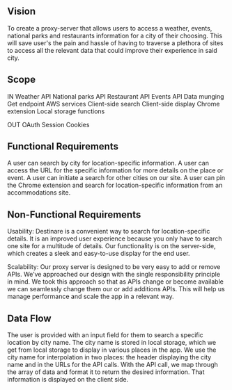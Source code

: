 ## Vision

To create a proxy-server that allows users to access a weather, events, national parks and restaurants information for a city of their choosing. This will save user's the pain and hassle of having to traverse a plethora of sites to access all the relevant data that could improve their experience in said city.

## Scope

IN
Weather API
National parks API
Restaurant API
Events API
Data munging
Get endpoint
AWS services
Client-side search
Client-side display
Chrome extension
Local storage functions

OUT
OAuth
Session Cookies

## Functional Requirements

A user can search by city for location-specific information.
A user can access the URL for the specific information for more details on the place or event.
A user can initiate a search for other cities on our site.
A user can pin the Chrome extension and search for location-specific information from an accommodations site.

## Non-Functional Requirements

Usability: Destinare is a convenient way to search for location-specific details. It is an improved user experience because you only have to search one site for a multitude of details. Our functionality is on the server-side, which creates a sleek and easy-to-use display for the end user.

Scalability: Our proxy server is designed to be very easy to add or remove APIs. We’ve approached our design with the single responsibility principle in mind. We took this approach so that as APIs change or become available we can seamlessly change them our or add additions APIs. This will help us manage performance and scale the app in a relevant way.

## Data Flow

The user is provided with an input field for them to search a specific location by city name. The city name is stored in local storage, which we get from local storage to display in various places in the app. We use the city name for interpolation in two places: the header displaying the city name and in the URLs for the API calls. With the API call, we map through the array of data and format it to return the desired information. That information is displayed on the client side.
